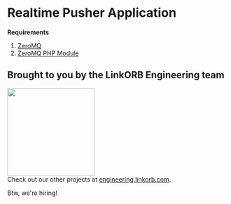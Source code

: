 Realtime Pusher Application
======

**Requirements**

1. [ZeroMQ](http://zeromq.org)
2. [ZeroMQ PHP Module](http://php.net/manual/en/zmq.setup.php)

## Brought to you by the LinkORB Engineering team

<img src="http://www.linkorb.com/d/meta/tier1/images/linkorbengineering-logo.png" width="200px" /><br />
Check out our other projects at [engineering.linkorb.com](http://engineering.linkorb.com).

Btw, we're hiring!
